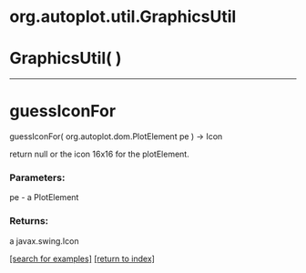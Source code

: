# org.autoplot.util.GraphicsUtil



# GraphicsUtil( )


***
<a name="guessIconFor"></a>
# guessIconFor
guessIconFor( org.autoplot.dom.PlotElement pe ) &rarr; Icon

return null or the icon 16x16 for the plotElement.

### Parameters:
pe - a PlotElement

### Returns:
a javax.swing.Icon


<a href="https://github.com/autoplot/dev/search?q=guessIconFor&unscoped_q=guessIconFor">[search for examples]</a>
<a href="https://github.com/autoplot/documentation/blob/master/javadoc/index-all.md">[return to index]</a>

